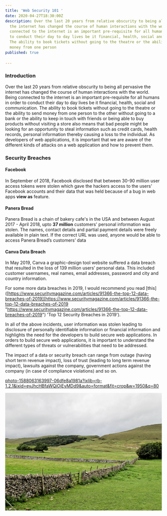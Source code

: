 ```yaml
---
title: 'Web Security 101 '
date: 2020-04-27T18:30:00Z
description: Over the last 20 years from relative obscurity to being all pervasive
  the internet has changed the course of human interactions with the world. Being
  connected to the internet is an important pre-requisite for all humans in order
  to conduct their day to day lives be it financial, health, social and communication.
  The ability to book tickets without going to the theatre or the ability to send
  money from one person
published: true

---
```

### Introduction

Over the last 20 years from relative obscurity to being all pervasive the internet has changed the course of human interactions with the world. Being connected to the internet is an important pre-requisite for all humans in order to conduct their day to day lives be it financial, health, social and communication. The ability to book tickets without going to the theatre or the ability to send money from one person to the other without going to a bank or the ability to keep in touch with friends or being able to buy products without visiting a store also means that bad people might be looking for an opportunity to steal information such as credit cards, health records, personal information thereby causing a loss to the individual. As developers of web applications, it is important that we are aware of the different kinds of attacks on a web application and how to prevent them.

### Security Breaches

#### Facebook

In September of 2018, Facebook disclosed that between 30-90 million user access tokens were stolen which gave the hackers access to the users' Facebook accounts and their data that was held because of a bug in web apps **view as** feature.

#### Panera Bread

Panera Bread is a chain of bakery cafe's in the USA and between August 2017 - April 2018, upto **37 million** customers' personal information was stolen. The names, contact details and partial payment details were freely available in plain text. If the correct URL was used, anyone would be able to access Panera Bread’s customers’ data

#### Canva Data Breach

In May 2019, Canva a graphic-design tool website suffered a data breach that resulted in the loss of 139 million users' personal data. This included customer usernames, real names, email addresses, password and city and country information.

For some more data breaches in 2019, I would recommend you read \[this\]([https://www.securitymagazine.com/articles/91366-the-top-12-data-breaches-of-2019](https://www.securitymagazine.com/articles/91366-the-top-12-data-breaches-of-2019 "https://www.securitymagazine.com/articles/91366-the-top-12-data-breaches-of-2019") 'Top 12 Security Breaches in 2019').

In all of the above incidents, user information was stolen leading to disclosure of personally identifiable information or financial information and highlights the need for the developers to build secure web applications. In orders to build secure web applications, it is important to understand the different types of threats or vulnerabilities that need to be addressed.

The impact of a data or security breach can range from outage (having short term revenue impact), loss of trust (leading to long term revenue impact), lawsuits against the company, government actions against the company (in case of compliance violations) and so on.

[photo-1588063163997-06dfe8a1981a?ixlib=rb-1.2.1&ixid=eyJhcHBfaWQiOjEyMDd9&auto=format&fit=crop&w=1950&q=80](https://images.unsplash.com/photo-1588063163997-06dfe8a1981a?ixlib=rb-1.2.1&ixid=eyJhcHBfaWQiOjEyMDd9&auto=format&fit=crop&w=1950&q=80 "photo-1588063163997-06dfe8a1981a?ixlib=rb-1.2.1&ixid=eyJhcHBfaWQiOjEyMDd9&auto=format&fit=crop&w=1950&q=80")

![](/uploads/magda-v-me5udcSd2H8-unsplash.jpg)